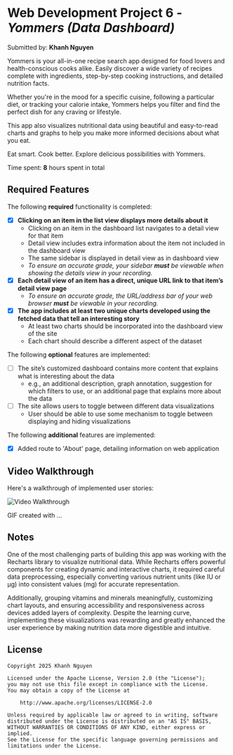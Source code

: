 # Web Development Project 6 - _Yommers (Data Dashboard)_

Submitted by: **Khanh Nguyen**

Yommers is your all-in-one recipe search app designed for food lovers and health-conscious cooks alike. Easily discover a wide variety of recipes complete with ingredients, step-by-step cooking instructions, and detailed nutrition facts.

Whether you're in the mood for a specific cuisine, following a particular diet, or tracking your calorie intake, Yommers helps you filter and find the perfect dish for any craving or lifestyle.

This app also visualizes nutritional data using beautiful and easy-to-read charts and graphs to help you make more informed decisions about what you eat.

Eat smart. Cook better. Explore delicious possibilities with Yommers.

Time spent: **8** hours spent in total

## Required Features

The following **required** functionality is completed:

-   [x] **Clicking on an item in the list view displays more details about it**
    -   Clicking on an item in the dashboard list navigates to a detail view for that item
    -   Detail view includes extra information about the item not included in the dashboard view
    -   The same sidebar is displayed in detail view as in dashboard view
    -   _To ensure an accurate grade, your sidebar **must** be viewable when showing the details view in your recording._
-   [x] **Each detail view of an item has a direct, unique URL link to that item’s detail view page**
    -   _To ensure an accurate grade, the URL/address bar of your web browser **must** be viewable in your recording._
-   [x] **The app includes at least two unique charts developed using the fetched data that tell an interesting story**
    -   At least two charts should be incorporated into the dashboard view of the site
    -   Each chart should describe a different aspect of the dataset

The following **optional** features are implemented:

-   [ ] The site’s customized dashboard contains more content that explains what is interesting about the data
    -   e.g., an additional description, graph annotation, suggestion for which filters to use, or an additional page that explains more about the data
-   [ ] The site allows users to toggle between different data visualizations
    -   User should be able to use some mechanism to toggle between displaying and hiding visualizations

The following **additional** features are implemented:

-   [x] Added route to 'About' page, detailing information on web application

## Video Walkthrough

Here's a walkthrough of implemented user stories:

<img src='http://i.imgur.com/link/to/your/gif/file.gif' title='Video Walkthrough' width='' alt='Video Walkthrough' />

<!-- Replace this with whatever GIF tool you used! -->

GIF created with ...

<!-- Recommended tools:
[Kap](https://getkap.co/) for macOS
[ScreenToGif](https://www.screentogif.com/) for Windows
[peek](https://github.com/phw/peek) for Linux. -->

## Notes

One of the most challenging parts of building this app was working with the Recharts library to visualize nutritional data. While Recharts offers powerful components for creating dynamic and interactive charts, it required careful data preprocessing, especially converting various nutrient units (like IU or µg) into consistent values (mg) for accurate representation.

Additionally, grouping vitamins and minerals meaningfully, customizing chart layouts, and ensuring accessibility and responsiveness across devices added layers of complexity. Despite the learning curve, implementing these visualizations was rewarding and greatly enhanced the user experience by making nutrition data more digestible and intuitive.

## License

    Copyright 2025 Khanh Nguyen

    Licensed under the Apache License, Version 2.0 (the "License");
    you may not use this file except in compliance with the License.
    You may obtain a copy of the License at

        http://www.apache.org/licenses/LICENSE-2.0

    Unless required by applicable law or agreed to in writing, software
    distributed under the License is distributed on an "AS IS" BASIS,
    WITHOUT WARRANTIES OR CONDITIONS OF ANY KIND, either express or implied.
    See the License for the specific language governing permissions and
    limitations under the License.
